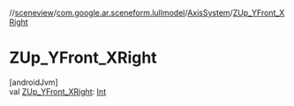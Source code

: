 //[sceneview](../../../index.md)/[com.google.ar.sceneform.lullmodel](../index.md)/[AxisSystem](index.md)/[ZUp_YFront_XRight](-z-up_-y-front_-x-right.md)

# ZUp_YFront_XRight

[androidJvm]\
val [ZUp_YFront_XRight](-z-up_-y-front_-x-right.md): [Int](https://kotlinlang.org/api/latest/jvm/stdlib/kotlin/-int/index.html)
